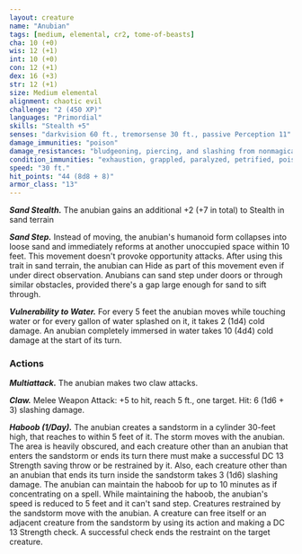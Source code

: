 ```yaml
---
layout: creature
name: "Anubian"
tags: [medium, elemental, cr2, tome-of-beasts]
cha: 10 (+0)
wis: 12 (+1)
int: 10 (+0)
con: 12 (+1)
dex: 16 (+3)
str: 12 (+1)
size: Medium elemental
alignment: chaotic evil
challenge: "2 (450 XP)"
languages: "Primordial"
skills: "Stealth +5"
senses: "darkvision 60 ft., tremorsense 30 ft., passive Perception 11"
damage_immunities: "poison"
damage_resistances: "bludgeoning, piercing, and slashing from nonmagical weapons"
condition_immunities: "exhaustion, grappled, paralyzed, petrified, poisoned, prone, restrained, unconscious"
speed: "30 ft."
hit_points: "44 (8d8 + 8)"
armor_class: "13"
---
```


***Sand Stealth.*** The anubian gains an additional +2 (+7 in total) to Stealth in sand terrain

***Sand Step.*** Instead of moving, the anubian's humanoid form collapses into loose sand and immediately reforms at another unoccupied space within 10 feet. This movement doesn't provoke opportunity attacks. After using this trait in sand terrain, the anubian can Hide as part of this movement even if under direct observation. Anubians can sand step under doors or through similar obstacles, provided there's a gap large enough for sand to sift through.

***Vulnerability to Water.*** For every 5 feet the anubian moves while touching water or for every gallon of water splashed on it, it takes 2 (1d4) cold damage. An anubian completely immersed in water takes 10 (4d4) cold damage at the start of its turn.

### Actions

***Multiattack.*** The anubian makes two claw attacks.

***Claw.*** Melee Weapon Attack: +5 to hit, reach 5 ft., one target. Hit: 6 (1d6 + 3) slashing damage.

***Haboob (1/Day).*** The anubian creates a sandstorm in a cylinder 30-feet high, that reaches to within 5 feet of it. The storm moves with the anubian. The area is heavily obscured, and each creature other than an anubian that enters the sandstorm or ends its turn there must make a successful DC 13 Strength saving throw or be restrained by it. Also, each creature other than an anubian that ends its turn inside the sandstorm takes 3 (1d6) slashing damage. The anubian can maintain the haboob for up to 10 minutes as if concentrating on a spell. While maintaining the haboob, the anubian's speed is reduced to 5 feet and it can't sand step. Creatures restrained by the sandstorm move with the anubian. A creature can free itself or an adjacent creature from the sandstorm by using its action and making a DC 13 Strength check. A successful check ends the restraint on the target creature.

